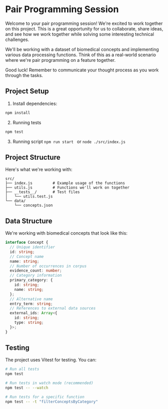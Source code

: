# Pair Programming Session

Welcome to your pair programming session! We're excited to work together on this project. This is a great opportunity for us to collaborate, share ideas, and see how we work together while solving some interesting technical challenges.

We'll be working with a dataset of biomedical concepts and implementing various data processing functions. Think of this as a real-world scenario where we're pair programming on a feature together.

Good luck! Remember to communicate your thought process as
you work through the tasks.

## Project Setup

1. Install dependencies:

```bash
npm install
```

2. Running tests

```bash
npm test
```

3. Running script
   `npm run start ` or `node ./src/index.js`

## Project Structure

Here's what we're working with:

```
src/
├── index.js         # Example usage of the functions
├── utils.js         # Functions we'll work on together
├── __tests__/       # Test files
│   └── utils.test.js
└── data/
    └── concepts.json
```

## Data Structure

We're working with biomedical concepts that look like this:

```typescript
interface Concept {
  // Unique identifier
  id: string;
  // Concept name
  name: string;
  // Number of occurrences in corpus
  evidence_count: number;
  // Category information
  primary_category: {
    id: string;
    name: string;
  };
  // Alternative name
  entry_term: string;
  // References to external data sources
  external_ids: Array<{
    id: string;
    type: string;
  }>;
}
```

## Testing

The project uses Vitest for testing. You can:

```bash
# Run all tests
npm test

# Run tests in watch mode (recommended)
npm test -- --watch

# Run tests for a specific function
npm test -- -t "filterConceptsByCategory"
```
